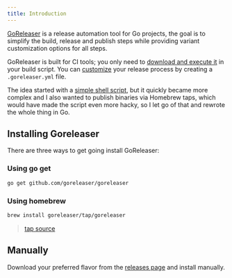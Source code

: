 ```yaml
---
title: Introduction
---
```


[GoReleaser](https://github.com/goreleaser/goreleaser) is a release automation
tool for Go projects, the goal is to simplify the build, release and
publish steps while providing variant customization options for all steps.

GoReleaser is built for CI tools; you only need to
[download and execute it](#ci_integration) in your build script.
You can [customize](#customization) your release process by
creating a `.goreleaser.yml` file.

The idea started with a
[simple shell script](https://github.com/goreleaser/old-go-releaser),
but it quickly became more complex and I also wanted to publish binaries via
Homebrew taps, which would have made the script even more hacky, so I let go of
that and rewrote the whole thing in Go.

## Installing Goreleaser

There are three ways to get going install GoReleaser:

### Using go get

```sh
go get github.com/goreleaser/goreleaser
```

### Using homebrew

```sh
brew install goreleaser/tap/goreleaser
```

> [tap source](https://github.com/goreleaser/homebrew-tap)

## Manually

Download your preferred flavor from the [releases page](https://github.com/goreleaser/goreleaser/releases/latest) and install
manually.
